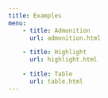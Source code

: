 ```yaml
---
title: Examples
menu:
    - title: Admonition
      url: admonition.html

    - title: Highlight
      url: highlight.html

    - title: Table
      url: table.html
---
```

